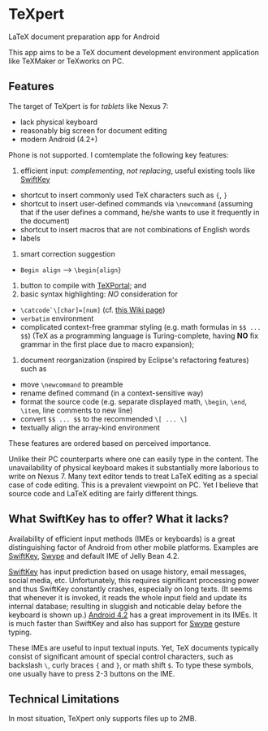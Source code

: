 TeXpert
=======

LaTeX document preparation app for Android

This app aims to be a TeX document development environment application like
TeXMaker or TeXworks on PC.

Features
--------

The target of TeXpert is for _tablets_ like Nexus 7:

 * lack physical keyboard
 * reasonably big screen for document editing
 * modern Android (4.2+)
 
Phone is not supported. I comtemplate the following key features:

1. efficient input: _complementing_, *not replacing*, useful existing tools
   like [SwiftKey][1]
 * shortcut to insert commonly used TeX characters such as `{`, `}`
 * shortcut to insert user-defined commands via `\newcommand` (assuming that
   if the user defines a command, he/she wants to use it frequently in the
   document)
 * shortcut to insert macros that are not combinations of English words
 * labels
1. smart correction suggestion
 * `Begin align` --> `\begin{align}`
1. button to compile with [TeXPortal][4]; and
1. basic syntax highlighting: *NO* consideration for 
 * ``\catcode`\[char]=[num]`` (cf. [this Wiki page][5])
 * `verbatim` environment
 * complicated context-free grammar styling (e.g. math formulas in `$$ ... $$`)
   (TeX as a programming language is Turing-complete, having **NO** fix grammar
   in the first place due to macro expansion);
1. document reorganization (inspired by Eclipse's refactoring features) such as
 * move `\newcommand` to preamble
 * rename defined command (in a context-sensitive way)
 * format the source code (e.g. separate displayed math, `\begin`, `\end`,
   `\item`, line comments to new line)
 * convert `$$ ... $$` to the recommended `\[ ... \]`
 * textually align the array-kind environment

These features are ordered based on perceived importance.

Unlike their PC counterparts where one can easily type in the content.
The unavailability of physical keyboard makes it substantially more 
laborious to write on Nexus 7. Many text editor tends to treat LaTeX editing 
as a special case of code editing. This is a prevalent viewpoint on PC. 
Yet I believe that source code and LaTeX editing are fairly different things.

What SwiftKey has to offer? What it lacks?
------------------------------------------

Availability of efficient input methods (IMEs or keyboards) is a great
distinguishing factor of Android from other mobile platforms. Examples are 
[SwiftKey][1], [Swype][2] and default IME of Jelly Bean 4.2.

[SwiftKey][1] has input prediction based on usage history, email messages, 
social media, etc. Unfortunately, this requires significant processing power 
and thus SwiftKey constantly crashes, especially on long texts. (It seems that 
whenever it is invoked, it reads the whole input field and update its 
internal database; resulting in sluggish and noticable delay before the  
keyboard is shown up.) [Android 4.2][3] has a great improvement in its IMEs. 
It is much faster than SwiftKey and also has support for [Swype][2] gesture 
typing.

These IMEs are useful to input textual inputs. Yet, TeX documents typically
consist of significant amount of special control characters, such as backslash
`\`, curly braces `{` and `}`, or math shift `$`. To type these symbols, one 
usually have to press 2-3 buttons on the IME.

Technical Limitations
---------------------

In most situation, TeXpert only supports files up to 2MB.

[1]: http://www.swiftkey.net/
[2]: http://www.swype.com/
[3]: http://www.android.com/whatsnew/
[4]: https://play.google.com/store/apps/details?id=lah.texportal
[5]: http://en.wikibooks.org/wiki/TeX/catcode